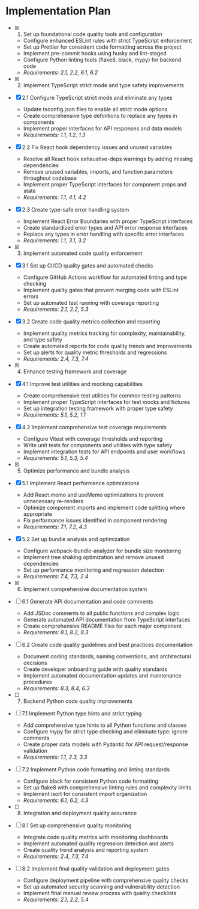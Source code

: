 # Implementation Plan

- [x] 1. Set up foundational code quality tools and configuration
  - Configure enhanced ESLint rules with strict TypeScript enforcement
  - Set up Prettier for consistent code formatting across the project
  - Implement pre-commit hooks using husky and lint-staged
  - Configure Python linting tools (flake8, black, mypy) for backend code
  - _Requirements: 2.1, 2.2, 6.1, 6.2_

- [x] 2. Implement TypeScript strict mode and type safety improvements
- [x] 2.1 Configure TypeScript strict mode and eliminate any types
  - Update tsconfig.json files to enable all strict mode options
  - Create comprehensive type definitions to replace any types in components
  - Implement proper interfaces for API responses and data models
  - _Requirements: 1.1, 1.2, 1.3_

- [x] 2.2 Fix React hook dependency issues and unused variables
  - Resolve all React hook exhaustive-deps warnings by adding missing dependencies
  - Remove unused variables, imports, and function parameters throughout codebase
  - Implement proper TypeScript interfaces for component props and state
  - _Requirements: 1.1, 4.1, 4.2_

- [x] 2.3 Create type-safe error handling system
  - Implement React Error Boundaries with proper TypeScript interfaces
  - Create standardized error types and API error response interfaces
  - Replace any types in error handling with specific error interfaces
  - _Requirements: 1.1, 3.1, 3.2_

- [x] 3. Implement automated code quality enforcement
- [x] 3.1 Set up CI/CD quality gates and automated checks
  - Configure GitHub Actions workflow for automated linting and type checking
  - Implement quality gates that prevent merging code with ESLint errors
  - Set up automated test running with coverage reporting
  - _Requirements: 2.1, 2.2, 5.3_

- [x] 3.2 Create code quality metrics collection and reporting
  - Implement quality metrics tracking for complexity, maintainability, and type safety
  - Create automated reports for code quality trends and improvements
  - Set up alerts for quality metric thresholds and regressions
  - _Requirements: 2.4, 7.3, 7.4_

- [x] 4. Enhance testing framework and coverage
- [x] 4.1 Improve test utilities and mocking capabilities
  - Create comprehensive test utilities for common testing patterns
  - Implement proper TypeScript interfaces for test mocks and fixtures
  - Set up integration testing framework with proper type safety
  - _Requirements: 5.1, 5.2, 1.1_

- [x] 4.2 Implement comprehensive test coverage requirements
  - Configure Vitest with coverage thresholds and reporting
  - Write unit tests for components and utilities with type safety
  - Implement integration tests for API endpoints and user workflows
  - _Requirements: 5.1, 5.3, 5.4_

- [x] 5. Optimize performance and bundle analysis
- [x] 5.1 Implement React performance optimizations
  - Add React.memo and useMemo optimizations to prevent unnecessary re-renders
  - Optimize component imports and implement code splitting where appropriate
  - Fix performance issues identified in component rendering
  - _Requirements: 7.1, 7.2, 4.3_

- [x] 5.2 Set up bundle analysis and optimization
  - Configure webpack-bundle-analyzer for bundle size monitoring
  - Implement tree shaking optimization and remove unused dependencies
  - Set up performance monitoring and regression detection
  - _Requirements: 7.4, 7.3, 2.4_

- [x] 6. Implement comprehensive documentation system
- [ ] 6.1 Generate API documentation and code comments
  - Add JSDoc comments to all public functions and complex logic
  - Generate automated API documentation from TypeScript interfaces
  - Create comprehensive README files for each major component
  - _Requirements: 8.1, 8.2, 8.3_

- [ ] 6.2 Create code quality guidelines and best practices documentation
  - Document coding standards, naming conventions, and architectural decisions
  - Create developer onboarding guide with quality standards
  - Implement automated documentation updates and maintenance procedures
  - _Requirements: 8.3, 8.4, 6.3_

- [ ] 7. Backend Python code quality improvements
- [ ] 7.1 Implement Python type hints and strict typing
  - Add comprehensive type hints to all Python functions and classes
  - Configure mypy for strict type checking and eliminate type: ignore comments
  - Create proper data models with Pydantic for API request/response validation
  - _Requirements: 1.1, 2.3, 3.3_

- [ ] 7.2 Implement Python code formatting and linting standards
  - Configure black for consistent Python code formatting
  - Set up flake8 with comprehensive linting rules and complexity limits
  - Implement isort for consistent import organization
  - _Requirements: 6.1, 6.2, 4.3_

- [ ] 8. Integration and deployment quality assurance
- [ ] 8.1 Set up comprehensive quality monitoring
  - Integrate code quality metrics with monitoring dashboards
  - Implement automated quality regression detection and alerts
  - Create quality trend analysis and reporting system
  - _Requirements: 2.4, 7.3, 7.4_

- [ ] 8.2 Implement final quality validation and deployment gates
  - Configure deployment pipeline with comprehensive quality checks
  - Set up automated security scanning and vulnerability detection
  - Implement final manual review process with quality checklists
  - _Requirements: 2.1, 2.2, 5.4_